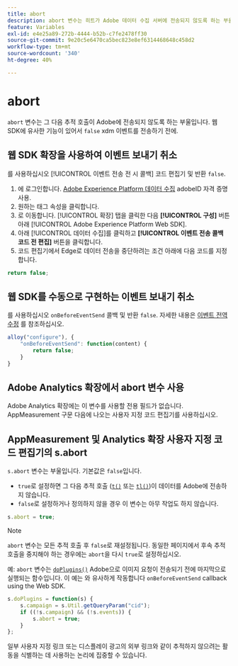 ```yaml
---
title: abort
description: abort 변수는 히트가 Adobe 데이터 수집 서버에 전송되지 않도록 하는 부울입니다.
feature: Variables
exl-id: e4e25a89-272b-4444-b52b-c7fe2478ff30
source-git-commit: 9e20c5e6470ca5bec823e8ef6314468648c458d2
workflow-type: tm+mt
source-wordcount: '340'
ht-degree: 40%

---
```


# abort

`abort` 변수는 그 다음 추적 호출이 Adobe에 전송되지 않도록 하는 부울입니다. 웹 SDK에 유사한 기능이 있어서 `false` xdm 이벤트를 전송하기 전에.

## 웹 SDK 확장을 사용하여 이벤트 보내기 취소

를 사용하십시오 [!UICONTROL 이벤트 전송 전 시 콜백] 코드 편집기 및 반환 `false`.

1. 에 로그인합니다. [Adobe Experience Platform 데이터 수집](https://experience.adobe.com/data-collection) adobeID 자격 증명 사용.
1. 원하는 태그 속성을 클릭합니다.
1. 로 이동합니다. [!UICONTROL 확장] 탭을 클릭한 다음 **[!UICONTROL 구성]** 버튼 아래 [!UICONTROL Adobe Experience Platform Web SDK].
1. 아래 [!UICONTROL 데이터 수집]를 클릭하고 **[!UICONTROL 이벤트 전송 콜백 코드 전 편집]** 버튼을 클릭합니다.
1. 코드 편집기에서 Edge로 데이터 전송을 중단하려는 조건 아래에 다음 코드를 지정합니다.

```js
return false;
```

## 웹 SDK를 수동으로 구현하는 이벤트 보내기 취소

를 사용하십시오 `onBeforeEventSend` 콜백 및 반환 `false`. 자세한 내용은 [이벤트 전역 수정](https://experienceleague.adobe.com/docs/experience-platform/edge/fundamentals/tracking-events.html#modifying-events-globally) 를 참조하십시오.

```js
alloy("configure"), {
    "onBeforeEventSend": function(content) {
        return false;
    }
}
```

## Adobe Analytics 확장에서 abort 변수 사용

Adobe Analytics 확장에는 이 변수를 사용할 전용 필드가 없습니다. AppMeasurement 구문 다음에 나오는 사용자 지정 코드 편집기를 사용하십시오.

## AppMeasurement 및 Analytics 확장 사용자 지정 코드 편집기의 s.abort

`s.abort` 변수는 부울입니다. 기본값은 `false`입니다.

* `true`로 설정하면 그 다음 추적 호출 ([`t()`](../functions/t-method.md) 또는 [`tl()`](../functions/tl-method.md))이 데이터를 Adobe에 전송하지 않습니다.
* `false`로 설정하거나 정의하지 않을 경우 이 변수는 아무 작업도 하지 않습니다.

```js
s.abort = true;
```

>[!NOTE]
>
>`abort` 변수는 모든 추적 호출 후 `false`로 재설정됩니다. 동일한 페이지에서 후속 추적 호출을 중지해야 하는 경우에는 `abort`을 다시 `true`로 설정하십시오.

예: `abort` 변수는 [`doPlugins()`](../functions/doplugins.md) Adobe으로 이미지 요청이 전송되기 전에 마지막으로 실행되는 함수입니다. 이 예는 와 유사하게 작동합니다 `onBeforeEventSend` callback using the Web SDK.

```js
s.doPlugins = function(s) {
    s.campaign = s.Util.getQueryParam("cid");
    if ((!s.campaign) && (!s.events)) {
        s.abort = true;
    }
};
```

일부 사용자 지정 링크 또는 디스플레이 광고의 외부 링크와 같이 추적하지 않으려는 활동을 식별하는 데 사용하는 논리에 집중할 수 있습니다.
